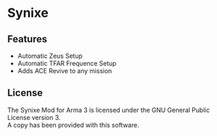 # Synixe

## Features
* Automatic Zeus Setup
* Automatic TFAR Frequence Setup
* Adds ACE Revive to any mission

## License
The Synixe Mod for Arma 3 is licensed under the GNU General Public License version 3.  
A copy has been provided with this software.
